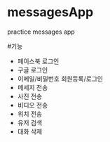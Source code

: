 # messagesApp
practice messages app

#기능
- 페이스북 로그인
- 구글 로그인
- 이메일/비밀번호 회원등록/로그인
- 메세지 전송
- 사진 전송
- 비디오 전송
- 위치 전송
- 유저 검색
- 대화 삭제
